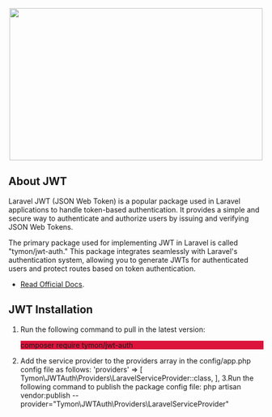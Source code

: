 <p align="center"><a href="https://laravel.com" target="_blank"><img height="300" width="500" src="https://cloud.githubusercontent.com/assets/1801923/9915273/119b9350-5cae-11e5-850b-c941cac60b32.png"/></a></p>


## About JWT


Laravel JWT (JSON Web Token) is a popular package used in Laravel applications to handle token-based authentication. It provides a simple and secure way to authenticate and authorize users by issuing and verifying JSON Web Tokens.

The primary package used for implementing JWT in Laravel is called "tymon/jwt-auth." This package integrates seamlessly with Laravel's authentication system, allowing you to generate JWTs for authenticated users and protect routes based on token authentication.

- [Read Official Docs](https://jwt-auth.readthedocs.io/en/develop).

## JWT Installation
1. Run the following command to pull in the latest version:</br>
        <p style="background: crimson">composer require tymon/jwt-auth</p>
2. Add the service provider to the providers array in the config/app.php config file as follows:
        'providers' => [
        Tymon\JWTAuth\Providers\LaravelServiceProvider::class,
        ],
3.Run the following command to publish the package config file:
        php artisan vendor:publish --provider="Tymon\JWTAuth\Providers\LaravelServiceProvider"
